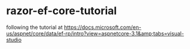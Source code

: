 # razor-ef-core-tutorial
following the tutorial at https://docs.microsoft.com/en-us/aspnet/core/data/ef-rp/intro?view=aspnetcore-3.1&amp;tabs=visual-studio
